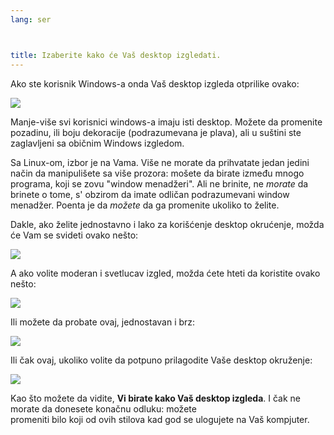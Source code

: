 ```yaml
---
lang: ser



title: Izaberite kako će Vaš desktop izgledati.
---
```


Ako ste korisnik Windows-a onda Vaš desktop izgleda otprilike ovako:

<img src="Images/windows_vista.jpg" />

Manje-više svi korisnici windows-a imaju isti desktop. Možete da promenite
pozadinu, ili boju dekoracije (podrazumevana je plava), 
ali u suštini ste zaglavljeni sa običnim Windows izgledom.

Sa Linux-om, izbor je na Vama. Više ne morate da prihvatate
jedan jedini način da manipulišete sa više prozora: mošete da birate
između mnogo programa, koji se zovu "window menadžeri". Ali ne brinite,
ne <i>morate</i> da brinete o tome, s' obzirom da imate odličan
podrazumevani window menadžer. Poenta je da <i>možete</i> da ga promenite
ukoliko to želite.

Dakle, ako želite jednostavno i lako za korišćenje desktop 
okrućenje, možda će Vam se svideti ovako nešto:

<img src="Images/ubuntu.jpg"/>

A ako volite moderan i svetlucav izgled, možda ćete hteti da koristite
ovako nešto:

<img src="Images/kde.png" />

Ili možete da probate ovaj, jednostavan i brz:

<img src="Images/xfce.jpg" />

Ili čak ovaj, ukoliko volite da potpuno prilagodite Vaše desktop 
okruženje:

<img src="Images/wm.jpg" />

Kao što možete da vidite, <b>Vi birate kako Vaš desktop izgleda</b>.
I čak ne morate da donesete konačnu odluku: možete  
promeniti bilo koji od ovih stilova kad god se ulogujete na Vaš kompjuter.




